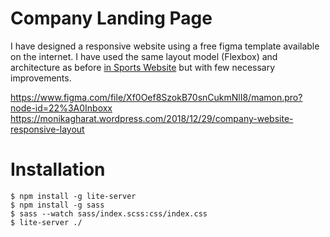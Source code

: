 # Company Landing Page

I have designed a responsive website using a free figma template available on the internet. I have used the same layout model (Flexbox) and architecture as before [in Sports Website](https://monikagharat.wordpress.com/2018/12/20/sports-website-desktop-and-mobile-view) but with few necessary improvements.

https://www.figma.com/file/Xf0Oef8SzokB70snCukmNlI8/mamon.pro?node-id=22%3A0Inboxx
https://monikagharat.wordpress.com/2018/12/29/company-website-responsive-layout

# Installation

```
$ npm install -g lite-server
$ npm install -g sass
$ sass --watch sass/index.scss:css/index.css
$ lite-server ./
```
